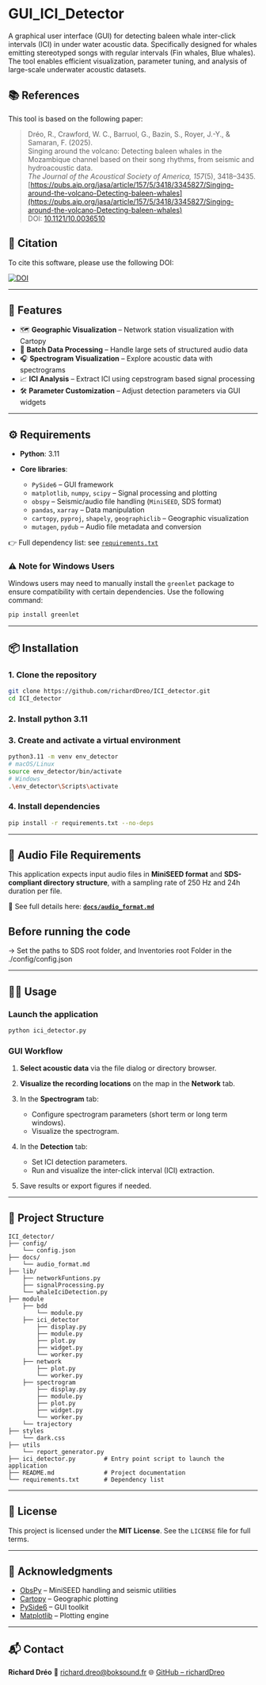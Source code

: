 # GUI\_ICI\_Detector

A graphical user interface (GUI) for detecting baleen whale inter-click intervals (ICI) in under water acoustic data. Specifically designed for whales emitting stereotyped songs with regular intervals (Fin whales, Blue whales). 
The tool enables efficient visualization, parameter tuning, and analysis of large-scale underwater acoustic datasets.

## 📚 References

This tool is based on the following paper:

> Dréo, R., Crawford, W. C., Barruol, G., Bazin, S., Royer, J.-Y., & Samaran, F. (2025).  
> Singing around the volcano: Detecting baleen whales in the Mozambique channel based on their song rhythms, from seismic and hydroacoustic data.  
> *The Journal of the Acoustical Society of America, 157*(5), 3418–3435.  
> [https://pubs.aip.org/jasa/article/157/5/3418/3345827/Singing-around-the-volcano-Detecting-baleen-whales](https://pubs.aip.org/jasa/article/157/5/3418/3345827/Singing-around-the-volcano-Detecting-baleen-whales)  
> DOI: [10.1121/10.0036510](https://doi.org/10.1121/10.0036510)

## 📑 Citation

To cite this software, please use the following DOI:

[![DOI](https://zenodo.org/badge/DOI/10.5281/zenodo.17136315.svg)](https://doi.org/10.5281/zenodo.17136315)

---

## 🚀 Features

* 🗺️ **Geographic Visualization** – Network station visualization with Cartopy
* 📂 **Batch Data Processing** – Handle large sets of structured audio data
* 🎧 **Spectrogram Visualization** – Explore acoustic data with spectrograms
* 📈 **ICI Analysis** – Extract ICI using cepstrogram based signal processing
* 🛠️ **Parameter Customization** – Adjust detection parameters via GUI widgets

---

## ⚙️ Requirements

* **Python**: 3.11
* **Core libraries**:

  * `PySide6` – GUI framework
  * `matplotlib`, `numpy`, `scipy` – Signal processing and plotting
  * `obspy` – Seismic/audio file handling (`MiniSEED`, SDS format)
  * `pandas`, `xarray` – Data manipulation
  * `cartopy`, `pyproj`, `shapely`, `geographiclib` – Geographic visualization
  * `mutagen`, `pydub` – Audio file metadata and conversion

👉 Full dependency list: see [`requirements.txt`](requirements.txt)

### ⚠️ Note for Windows Users

Windows users may need to manually install the `greenlet` package to ensure compatibility with certain dependencies. Use the following command:

```bash
pip install greenlet
```

---

## 📦 Installation

### 1. Clone the repository

```bash
git clone https://github.com/richardDreo/ICI_detector.git
cd ICI_detector
```
### 2. Install python 3.11

### 3. Create and activate a virtual environment

```bash
python3.11 -m venv env_detector
# macOS/Linux
source env_detector/bin/activate
# Windows
.\env_detector\Scripts\activate
```

### 4. Install dependencies

```bash
pip install -r requirements.txt --no-deps
```
---

## 📄 Audio File Requirements

This application expects input audio files in **MiniSEED format** and **SDS-compliant directory structure**, with a sampling rate of 250 Hz and 24h duration per file.

📘 See full details here:
**[`docs/audio_format.md`](docs/audio_format.md)**

## Before running the code
-> Set the paths to SDS root folder, and Inventories root Folder in the ./config/config.json


---

## 🧑‍💻 Usage

### Launch the application

```bash
python ici_detector.py
```

### GUI Workflow

1. **Select acoustic data** via the file dialog or directory browser.
2. **Visualize the recording locations** on the map in the **Network** tab.
3. In the **Spectrogram** tab:

   * Configure spectrogram parameters (short term or long term windows).
   * Visualize the spectrogram.
4. In the **Detection** tab:

   * Set ICI detection parameters.
   * Run and visualize the inter-click interval (ICI) extraction.
5. Save results or export figures if needed.

---

## 📁 Project Structure

```
ICI_detector/
├── config/                  
    └── config.json
├── docs/                  
    └── audio_format.md
├── lib/                 
    ├── networkFuntions.py
    ├── signalProcessing.py
    └── whaleIciDetection.py
├── module
    ├── bdd
        └── module.py
    ├── ici_detector
        ├── display.py
        ├── module.py
        ├── plot.py
        ├── widget.py
        └── worker.py
    ├── network
        ├── plot.py
        └── worker.py
    ├── spectrogram
        ├── display.py
        ├── module.py
        ├── plot.py
        ├── widget.py
        └── worker.py
    └── trajectory
├── styles
    └── dark.css
├── utils
    └── report_generator.py  
├── ici_detector.py        # Entry point script to launch the application
├── README.md              # Project documentation
└── requirements.txt       # Dependency list

```

---

## 📜 License

This project is licensed under the **MIT License**. See the `LICENSE` file for full terms.

---

## 🙏 Acknowledgments

* [ObsPy](https://docs.obspy.org/) – MiniSEED handling and seismic utilities
* [Cartopy](https://scitools.org.uk/cartopy/docs/latest/) – Geographic plotting
* [PySide6](https://doc.qt.io/qtforpython/) – GUI toolkit
* [Matplotlib](https://matplotlib.org/) – Plotting engine

---

## 📬 Contact

**Richard Dréo**
📧 [richard.dreo@boksound.fr](mailto:richard.dreo@boksound.fr)
🌐 [GitHub – richardDreo](https://github.com/richardDreo)
